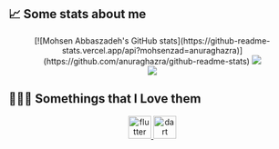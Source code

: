 ## &#x1f4c8; Some stats about me
 <p align="center">
[![Mohsen Abbaszadeh's GitHub stats](https://github-readme-stats.vercel.app/api?mohsenzad=anuraghazra)](https://github.com/anuraghazra/github-readme-stats)
 	  <img src=https://github-profile-trophy.vercel.app/?username=mohsenzad&theme=onedark&row=1 />
  <br/>
  <img src=https://github-readme-stats.vercel.app/api/top-langs/?username=mohsenzad&layout=compact&bg_color=191b1f&title_color=46D1FD&text_color=fff />

 ## 👨🏻‍💻 Somethings that I Love them

<p align="center"> 
      <a href="https://www.python.org" target="_blank"> <img src="https://kalebujordan.dev/content/images/2021/04/icons8-python.svg" alt="flutter" width="40" height="40"/> </a>  
  <a href="https://html.spec.whatwg.org" target="_blank"> <img src="https://upload.wikimedia.org/wikipedia/commons/thumb/6/61/HTML5_logo_and_wordmark.svg/2048px-HTML5_logo_and_wordmark.svg.png" alt="dart" width="40" height="40"/> </a> 
 <p>
   
  </p>
